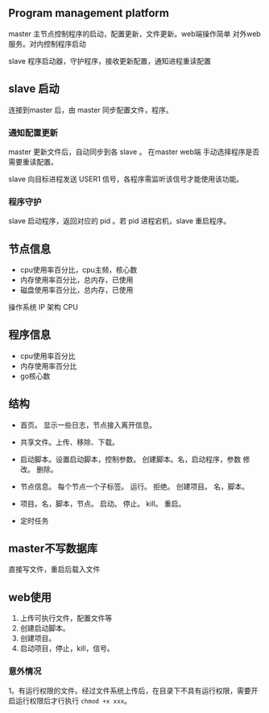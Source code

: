 
## Program management platform

master 主节点控制程序的启动，配置更新，文件更新。web端操作简单
对外web服务。对内控制程序启动

slave  程序启动器，守护程序，接收更新配置，通知进程重读配置

## slave 启动

连接到master 后，由 master 同步配置文件，程序。


### 通知配置更新

master 更新文件后，自动同步到各 slave 。 在master web端 手动选择程序是否需要重读配置。

slave 向目标进程发送 USER1 信号，各程序需监听该信号才能使用该功能。

### 程序守护

slave 启动程序，返回对应的 pid 。若 pid 进程宕机，slave 重启程序。



## 节点信息

- cpu使用率百分比，cpu主频，核心数
- 内存使用率百分比，总内存，已使用
- 磁盘使用率百分比，总内存，已使用

操作系统 IP 架构 CPU


## 程序信息

- cpu使用率百分比
- 内存使用率百分比
- go核心数


## 结构

- 首页。 显示一些日志，节点接入离开信息。
- 共享文件。上传、移除、下载。 
- 启动脚本。设置启动脚本，控制参数。
    创建脚本。名，启动程序，参数
    修改。
    删除。
- 节点信息。 每个节点一个子标签。
    运行。
    拒绝。
    创建项目。 名，脚本。
    
- 项目。名，脚本，节点。
    启动。
    停止。
    kill。
    重启。
 
- 定时任务
 
## master不写数据库

直接写文件，重启后载入文件

## web使用

1. 上传可执行文件，配置文件等
2. 创建启动脚本。
3. 创建项目。
4. 启动项目，停止，kill，信号。


### 意外情况

1。有运行权限的文件。经过文件系统上传后，在目录下不具有运行权限，需要开启运行权限后才行执行 `chmod +x xxx`。

    